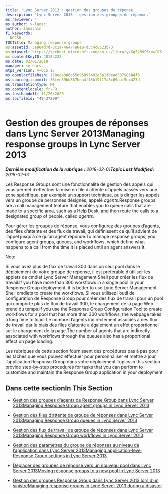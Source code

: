 ```yaml
---
title: 'Lync Server 2013 : gestion des groupes de réponse'
description: 'Lync Server 2013 : gestion des groupes de réponse.'
ms.reviewer: ''
ms.author: v-lanac
author: lanachin
f1.keywords:
- NOCSH
TOCTitle: Managing response groups
ms:assetid: 5a804d7d-3c1a-4647-a0e0-d5c4c8c23b73
ms:mtpsurl: https://technet.microsoft.com/en-us/library/Gg520996(v=OCS.15)
ms:contentKeyID: 48184222
ms.date: 02/01/2018
manager: serdars
mtps_version: v=OCS.15
ms.openlocfilehash: 138ece386d55895893402e5a1fdead58790504f5
ms.sourcegitcommit: 36fee89bb887bea4f18b19f17a8c69daf5bc423d
ms.translationtype: MT
ms.contentlocale: fr-FR
ms.lasthandoff: 11/26/2020
ms.locfileid: "49437209"
---
```

# <a name="managing-response-groups-in-lync-server-2013"></a><span data-ttu-id="025b4-103">Gestion des groupes de réponses dans Lync Server 2013</span><span class="sxs-lookup"><span data-stu-id="025b4-103">Managing response groups in Lync Server 2013</span></span>

<div data-xmlns="http://www.w3.org/1999/xhtml">

<div class="topic" data-xmlns="http://www.w3.org/1999/xhtml" data-msxsl="urn:schemas-microsoft-com:xslt" data-cs="https://msdn.microsoft.com/">

<div data-asp="https://msdn2.microsoft.com/asp">



</div>

<div id="mainSection">

<div id="mainBody"><span data-ttu-id="025b4-104">

<span> </span></span><span class="sxs-lookup"><span data-stu-id="025b4-104">

<span> </span></span></span>

<span data-ttu-id="025b4-105">_**Dernière modification de la rubrique :** 2018-02-01_</span><span class="sxs-lookup"><span data-stu-id="025b4-105">_**Topic Last Modified:** 2018-02-01_</span></span>

<span data-ttu-id="025b4-106">Les Response Groups sont une fonctionnalité de gestion des appels qui vous permet d’effectuer la mise en file d’attente d’appels passés vers une zone spécifique, par exemple un support technique, puis diriger les appels vers un groupe de personnes désignés, appelé *agents*.</span><span class="sxs-lookup"><span data-stu-id="025b4-106">Response groups are a call management feature that enables you to queue calls that are made to a specific area, such as a Help Desk, and then route the calls to a designated group of people, called *agents*.</span></span>

<span data-ttu-id="025b4-107">Pour gérer les groupes de réponse, vous configurez des groupes d’agents, des files d’attente et des flux de travail, qui définissent ce qu’il advient de l’appel jusqu’à ce qu’un agent réponde.</span><span class="sxs-lookup"><span data-stu-id="025b4-107">To manage response groups, you configure agent groups, queues, and workflows, which define what happens to a call from the time it is placed until an agent answers it.</span></span>

<div>


> [!NOTE]  
> <span data-ttu-id="025b4-108">Si vous avez plus de flux de travail 300 dans un seul pool dans le déploiement de votre groupe de réponse, il est préférable d’utiliser les applets de cmdlet Lync Server Management Shell pour créer les flux de travail.</span><span class="sxs-lookup"><span data-stu-id="025b4-108">If you have more than 300 workflows in a single pool in your Response Group deployment, it is better to use Lync Server Management Shell cmdlets to create the workflows.</span></span> <span data-ttu-id="025b4-109">Si vous utilisez l’outil de configuration de Response Group pour créer des flux de travail pour un pool qui comporte plus de flux de travail 300, le chargement de la page Web prend du temps.</span><span class="sxs-lookup"><span data-stu-id="025b4-109">If you use the Response Group Configuration Tool to create workflows for a pool that has more than 300 workflows, the webpage takes a long time to load.</span></span> <span data-ttu-id="025b4-110">Le nombre d’agents indirectement associés à des flux de travail par le biais des files d’attente a également un effet proportionnel sur le chargement de la page.</span><span class="sxs-lookup"><span data-stu-id="025b4-110">The number of agents that are indirectly associated with workflows through the queues also has a proportional effect on page loading.</span></span>



</div>

<span data-ttu-id="025b4-111">Les rubriques de cette section fournissent des procédures pas à pas pour les tâches que vous pouvez effectuer pour personnaliser et mettre à jour l’application Response Group dans votre déploiement.</span><span class="sxs-lookup"><span data-stu-id="025b4-111">Topics in this section provide step-by-step procedures for tasks that you can perform to customize and maintain the Response Group application in your deployment</span></span>

<div>

## <a name="in-this-section"></a><span data-ttu-id="025b4-112">Dans cette section</span><span class="sxs-lookup"><span data-stu-id="025b4-112">In This Section</span></span>

  - [<span data-ttu-id="025b4-113">Gestion des groupes d’agents de Response Group dans Lync Server 2013</span><span class="sxs-lookup"><span data-stu-id="025b4-113">Managing Response Group agent groups in Lync Server 2013</span></span>](lync-server-2013-managing-response-group-agent-groups.md)

  - [<span data-ttu-id="025b4-114">Gestion des files d’attente de groupe de réponses dans Lync Server 2013</span><span class="sxs-lookup"><span data-stu-id="025b4-114">Managing Response Group queues in Lync Server 2013</span></span>](lync-server-2013-managing-response-group-queues.md)

  - [<span data-ttu-id="025b4-115">Gestion des flux de travail de groupe de réponses dans Lync Server 2013</span><span class="sxs-lookup"><span data-stu-id="025b4-115">Managing Response Group workflows in Lync Server 2013</span></span>](lync-server-2013-managing-response-group-workflows.md)

  - [<span data-ttu-id="025b4-116">Gestion des paramètres du groupe de réponses au niveau de l’application dans Lync Server 2013</span><span class="sxs-lookup"><span data-stu-id="025b4-116">Managing application-level Response Group settings in Lync Server 2013</span></span>](lync-server-2013-managing-application-level-response-group-settings.md)

  - [<span data-ttu-id="025b4-117">Déplacer des groupes de réponse vers un nouveau pool dans Lync Server 2013</span><span class="sxs-lookup"><span data-stu-id="025b4-117">Moving response groups to a new pool in Lync Server 2013</span></span>](lync-server-2013-moving-response-groups-to-a-new-pool.md)

  - [<span data-ttu-id="025b4-118">Gestion des groupes Response Group dans Lync Server 2013 lors d’un sinistre</span><span class="sxs-lookup"><span data-stu-id="025b4-118">Managing response groups in Lync Server 2013 during a disaster</span></span>](lync-server-2013-managing-response-groups-during-a-disaster.md)

<span data-ttu-id="025b4-119"></div>

</div>

<span> </span>

</div>

</div>

</span><span class="sxs-lookup"><span data-stu-id="025b4-119"></div>

</div>

<span> </span>

</div>

</div>

</span></span></div>

